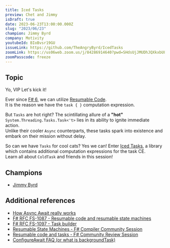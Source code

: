```yaml
---
title: Iced Tasks
preview: Chet and Jimmy
isDraft: true
date: 2023-06-23T13:00:00.000Z
slug: "2023/06/23"
champion: Jimmy Byrd
company: Motivity
youtubeId: BIoBvsr19GU
issueLink: https://github.com/TheAngryByrd/IcedTasks
zoomLink: https://us06web.zoom.us/j/84286914640?pwd=SHdsUjJMUDhJQXkxbU8xeVViMGFTdz09
zoomPasscode: freeze
---
```


## Topic

Yo, VIP
Let's kick it!

Ever since [F# 6](https://devblogs.microsoft.com/dotnet/whats-new-in-fsharp-6/#making-f-faster-and-more-interopable-with-task), we can utilize [Resumable Code](https://github.com/TheAngryByrd/IcedTasks).  
It is the reason we have the `task { }` computation expression.

But `Tasks` are hot right? The scintillating allure of a **"hot"** `System.Threading.Tasks.Task<'t>` lies in its ability to ignite immediate action.  
Unlike their cooler `Async` counterparts, these tasks spark into existence and embark on their mission without delay.

So can we have `Tasks` for cool cats? Yes we can! Enter [Iced Tasks](https://github.com/TheAngryByrd/IcedTasks), a library which contains additional computation expressions for the task CE.  
Learn all about `ColdTask` and friends in this session!

## Champions

- [Jimmy Byrd](https://twitter.com/Jimmy_Byrd)

## Additional references

- [How Async Await really works](https://devblogs.microsoft.com/dotnet/how-async-await-really-works/)
- [F# RFC FS-1087 - Resumable code and resumable state machines](https://github.com/fsharp/fslang-design/blob/main/FSharp-6.0/FS-1087-resumable-code.md)
- [F# RFC FS-1097 - Task builder](https://github.com/fsharp/fslang-design/blob/main/FSharp-6.0/FS-1097-task-builder.md)
- [Resumable State Machines - F# Compiler Community Session](https://www.youtube.com/watch?v=GYi3ZMF8Pm0)
- [Resumable code and tasks - F# Community Review Session](https://www.youtube.com/watch?v=B6m_vJ-a2dM)
- [ConfigureAwait FAQ (or what is backgroundTask)](https://devblogs.microsoft.com/dotnet/configureawait-faq/)
